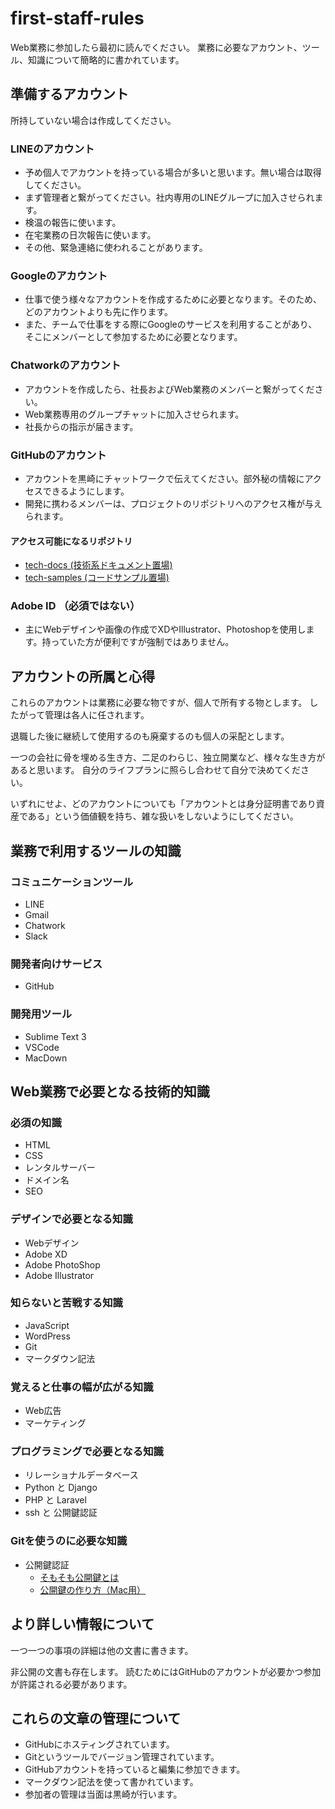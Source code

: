 # first-staff-rules
Web業務に参加したら最初に読んでください。
業務に必要なアカウント、ツール、知識について簡略的に書かれています。

## 準備するアカウント
所持していない場合は作成してください。

### LINEのアカウント
* 予め個人でアカウントを持っている場合が多いと思います。無い場合は取得してください。
* まず管理者と繋がってください。社内専用のLINEグループに加入させられます。
* 検温の報告に使います。
* 在宅業務の日次報告に使います。
* その他、緊急連絡に使われることがあります。

### Googleのアカウント
* 仕事で使う様々なアカウントを作成するために必要となります。そのため、どのアカウントよりも先に作ります。
* また、チームで仕事をする際にGoogleのサービスを利用することがあり、そこにメンバーとして参加するために必要となります。

### Chatworkのアカウント
* アカウントを作成したら、社長およびWeb業務のメンバーと繋がってください。
* Web業務専用のグループチャットに加入させられます。
* 社長からの指示が届きます。

### GitHubのアカウント
* アカウントを黒崎にチャットワークで伝えてください。部外秘の情報にアクセスできるようにします。
* 開発に携わるメンバーは、プロジェクトのリポジトリへのアクセス権が与えられます。

#### アクセス可能になるリポジトリ
* [tech-docs (技術系ドキュメント置場)](https://github.com/GrowUpFukuoka/tech-docs)
* [tech-samples (コードサンプル置場)](https://github.com/GrowUpFukuoka/tech-samples)

### Adobe ID （必須ではない）
* 主にWebデザインや画像の作成でXDやIllustrator、Photoshopを使用します。持っていた方が便利ですが強制ではありません。

## アカウントの所属と心得
これらのアカウントは業務に必要な物ですが、個人で所有する物とします。
したがって管理は各人に任されます。

退職した後に継続して使用するのも廃棄するのも個人の采配とします。

一つの会社に骨を埋める生き方、二足のわらじ、独立開業など、様々な生き方があると思います。
自分のライフプランに照らし合わせて自分で決めてください。

いずれにせよ、どのアカウントについても「アカウントとは身分証明書であり資産である」という価値観を持ち、雑な扱いをしないようにしてください。

## 業務で利用するツールの知識

### コミュニケーションツール
* LINE
* Gmail
* Chatwork
* Slack

### 開発者向けサービス
* GitHub

### 開発用ツール
* Sublime Text 3
* VSCode
* MacDown

## Web業務で必要となる技術的知識

### 必須の知識
* HTML
* CSS
* レンタルサーバー
* ドメイン名
* SEO

### デザインで必要となる知識
* Webデザイン
* Adobe XD
* Adobe PhotoShop
* Adobe Illustrator

### 知らないと苦戦する知識
* JavaScript
* WordPress
* Git
* マークダウン記法

### 覚えると仕事の幅が広がる知識
* Web広告
* マーケティング

### プログラミングで必要となる知識
* リレーショナルデータベース
* Python と Django
* PHP と Laravel
* ssh と 公開鍵認証

### Gitを使うのに必要な知識
* 公開鍵認証
    * [そもそも公開鍵とは](そもそも公開鍵とは.md)
    * [公開鍵の作り方（Mac用）](公開鍵の作り方（Mac用）.md)

## より詳しい情報について

一つ一つの事項の詳細は他の文書に書きます。

非公開の文書も存在します。
読むためにはGitHubのアカウントが必要かつ参加が許諾される必要があります。

## これらの文章の管理について

* GitHubにホスティングされています。
* Gitというツールでバージョン管理されています。
* GitHubアカウントを持っていると編集に参加できます。
* マークダウン記法を使って書かれています。
* 参加者の管理は当面は黒崎が行います。

